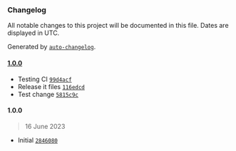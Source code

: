 ### Changelog

All notable changes to this project will be documented in this file. Dates are displayed in UTC.

Generated by [`auto-changelog`](https://github.com/CookPete/auto-changelog).

#### [1.0.0](https://opuscope/opuscope/UnityAsyncBridge/compare/1.0.0...1.0.0)

- Testing CI [`99d4acf`](https://opuscope/opuscope/UnityAsyncBridge/commit/99d4acfc583c8bf36d3bd2a0b5be3dd39b056f5d)
- Release it files [`116edcd`](https://opuscope/opuscope/UnityAsyncBridge/commit/116edcd39d996647a5ceb530cfda9b752a4555f6)
- Test change [`5815c9c`](https://opuscope/opuscope/UnityAsyncBridge/commit/5815c9c8052c270157f57359aaed343598fb65aa)

#### 1.0.0

> 16 June 2023

- Initial [`2846080`](https://opuscope/opuscope/UnityAsyncBridge/commit/28460804293087b241ce8277e22e694a3fb38f5e)
